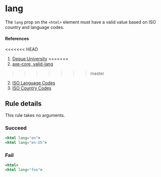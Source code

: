 # lang

The `lang` prop on the `<html>` element must have a valid value based on ISO country and language codes.

#### References
<<<<<<< HEAD
1. [Deque University](https://dequeuniversity.com/rules/axe/1.1/valid-lang)
=======
1. [axe-core, valid-lang](https://dequeuniversity.com/rules/axe/3.2/valid-lang)
>>>>>>> master
2. [ISO Language Codes](http://www.w3schools.com/tags/ref_language_codes.asp)
3. [ISO Country Codes](http://www.w3schools.com/tags/ref_country_codes.asp)

## Rule details

This rule takes no arguments.

### Succeed
```jsx
<html lang="en">
<html lang="en-US">
```

### Fail

```jsx
<html>
<html lang="foo">
```
